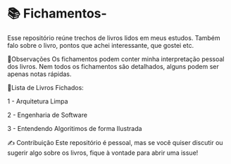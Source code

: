 # 📚 Fichamentos-
Esse repositório reúne trechos de livros lidos em meus estudos. 
Também falo sobre o livro, pontos que achei interessante, que gostei etc. 

📌Observações
Os fichamentos podem conter minha interpretação pessoal dos livros.
Nem todos os fichamentos são detalhados, alguns podem ser apenas notas rápidas.


📝Lista de Livros Fichados:

1 - Arquitetura Limpa 

2 - Engenharia de Software 

3 - Entendendo Algoritimos de forma Ilustrada


✍️ Contribuição
Este repositório é pessoal, mas se você quiser discutir ou sugerir algo sobre os livros, fique à vontade para abrir uma issue!





